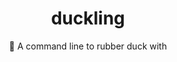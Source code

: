 <div align="center">
  
# duckling
  
🦆 A command line to rubber duck with
</div

  
<img src="https://media.giphy.com/media/4yOvWt3HrWw0INTFxj/giphy.gif" width="480" height="234">
